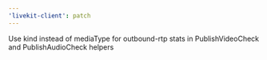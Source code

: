 ```yaml
---
'livekit-client': patch
---
```


Use kind instead of mediaType for outbound-rtp stats in PublishVideoCheck and PublishAudioCheck helpers
